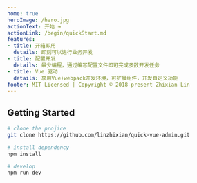 ```yaml
---
home: true
heroImage: /hero.jpg
actionText: 开始 →
actionLink: /begin/quickStart.md
features:
- title: 开箱即用
  details: 即刻可以进行业务开发
- title: 配置开发
  details: 最少编程，通过编写配置文件即可完成多数开发任务
- title: Vue 驱动
  details: 享用Vue+webpack开发环境，可扩展组件，开发自定义功能
footer: MIT Licensed | Copyright © 2018-present Zhixian Lin
---
```


## Getting Started

```bash
# clone the projice
git clone https://github.com/linzhixian/quick-vue-admin.git

# install dependency
npm install

# develop
npm run dev
```